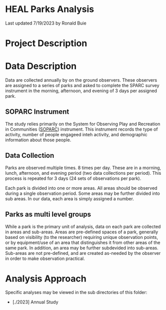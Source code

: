 # HEAL Parks Analysis

Last updated 7/19/2023 by Ronald Buie

# Project Description

# Data Description

Data are collected annually by on the ground observers. These observers are assigned to a series of parks and asked to complete the SPARC survey instrument in the morning, afternoon, and evening of 3 days per assigned park.

## SOPARC Instrument

The study relies primarily on the System for Observing Play and Recreation in Communities ([SOPARC]) instrument. This instrument records the type of activity, number of people engageed inteh activity, and demographic information about those people.

## Data Collection

Parks are observed multiple times. 8 times per day. These are in a morning, lunch, afternoon, and evening period (two data collections per period). This process is repeated for 3 days (24 sets of observations per park).

Each park is divided into one or more areas. All areas should be observed during a single observation period. Some areas may be further divided into sub areas. In our data, each area is simply assigned a number.

## Parks as multi level groups

While a park is the primary unit of analysis, data on each park are collected in areas and sub-areas. Areas are pre-defined spaces of a park, generally based on visibility (to the researcher) requiring unique observation points, or by equipment/use of an area that distinguishes it from other areas of the same park. In addition, an area may be further subdevided into sub-areas. Sub-areas are not pre-defined, and are created as-needed by the observer in order to make observation practical.

# Analysis Approach

Specific analyses may be viewed in the sub directories of this folder:

-  [./2023] Annual Study

[SOPARC]: https://activelivingresearch.org/sites/activelivingresearch.org/files/SOPARC_Protocols.pdf
